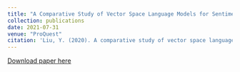 ```yaml
---
title: "A Comparative Study of Vector Space Language Models for Sentiment Analysis Using Reddit Data"
collection: publications
date: 2021-07-31
venue: "ProQuest"
citation: 'Liu, Y. (2020). A comparative study of vector space language models for sentiment analysis using reddit data (Doctoral dissertation, North Carolina Agricultural and Technical State University).'
---
```


[Download paper here](https://search.proquest.com/openview/092a86ab8b3827cf04f345621b19217f/1?pq-origsite=gscholar&cbl=44156)
